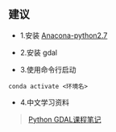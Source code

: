## 建议

- 1.安装 [Anacona-python2.7](https://www.anaconda.com/distribution/)

- 2.安装 gdal

- 3.使用命令行启动

```shell
conda activate <环境名>
```

- 4.中文学习资料

> [Python GDAL课程笔记](https://www.osgeo.cn/python_gdal_utah_tutorial/index.html)

